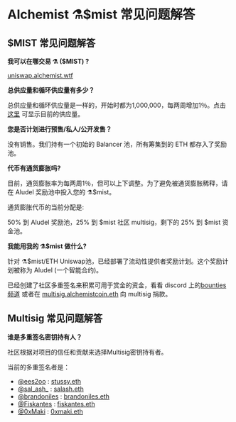 # Alchemist ⚗️$mist 常见问题解答

## **$MIST 常见问题解答**

**我可以在哪交易 ⚗️ \($MIST\) ?**

[uniswap.alchemist.wtf](http://uniswap.alchemist.wtf)

**总供应量和循环供应量有多少？**

总供应量和循环供应量是一样的，开始时都为1,000,000，每两周增加1％。点击 [这里](https://etherscan.io/token/0x88acdd2a6425c3faae4bc9650fd7e27e0bebb7ab) 可显示目前的供应量。

**您是否计划进行预售/私人/公开发售？**

没有销售。我们持有一个初始的 Balancer 池，所有筹集到的 ETH 都存入了奖励池。

**代币有通货膨胀吗?**

目前，通货膨胀率为每两周1％，但可以上下调整。为了避免被通货膨胀稀释，请在 Aludel 奖励池中投入您的 ⚗️$mist。

通货膨胀代币的当前分配是:

50% 到 Aludel 奖励池，25% 到 $mist 社区 multisig，剩下的 25% 到 $mist 资金池。

**我能用我的 ⚗️$mist 做什么?**

针对 ⚗️$mist/ETH Uniswap池，已经部署了流动性提供者奖励计划。这个奖励计划被称为 Aludel \(一个智能合约\)。

已经创建了社区多重签名来积累可用于赏金的资金，看看 discord 上的[bounties 频道](https://discord.gg/92hQDCw25u) 或者在 [multisig.alchemistcoin.eth](https://etherscan.io/address/multisig.alchemistcoin.eth) 向 multisig 捐款。

## **Multisig 常见问题解答**

**谁是多重签名密钥持有人？**

社区根据对项目的信任和贡献来选择Multisig密钥持有者。

当前的多重签名者是：

* [@ees2oo](https://twitter.com/ees2oo) : [stussy.eth](https://etherscan.io/address/stussy.eth)
* [@sal_ash_](https://twitter.com/sal_ash_) : [salash.eth](https://etherscan.io/address/salash.eth)
* [@brandoniles](https://twitter.com/brandoniles) : [brandoniles.eth](https://etherscan.io/address/brandoniles.eth)
* [@Fiskantes](https://twitter.com/Fiskantes) : [fiskantes.eth](https://etherscan.io/address/fiskantes.eth)
* [@0xMaki](https://twitter.com/0xMaki) : [0xmaki.eth](https://etherscan.io/address/0xmaki.eth)

